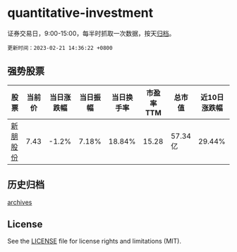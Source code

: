 # quantitative-investment

证券交易日，9:00-15:00，每半时抓取一次数据，按天[归档](archives)。

`更新时间：2023-02-21 14:36:22 +0800`

## 强势股票

|股票|当前价|当日涨跌幅|当日振幅|当日换手率|市盈率TTM|总市值|近10日涨跌幅|
|----|----|----|----|----|----|----|----|
|[新朋股份](https://xueqiu.com/S/SZ002328)|7.43|-1.2%|7.18%|18.84%|15.28|57.34亿|29.44%|

## 历史归档

[archives](archives)

## License

See the [LICENSE](LICENSE) file for license rights and limitations (MIT).